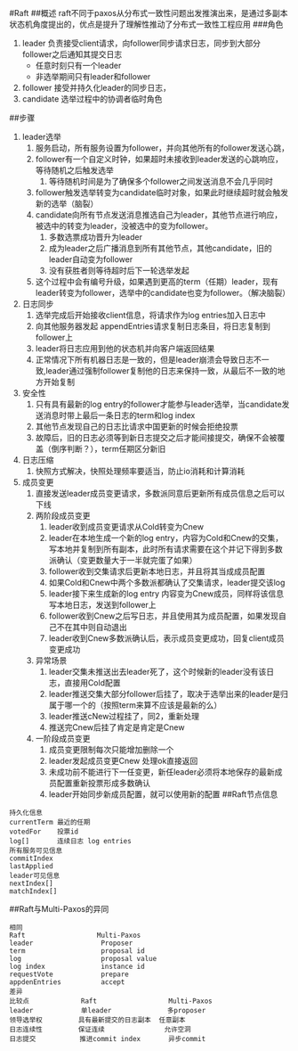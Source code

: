 #Raft
##概述
raft不同于paxos从分布式一致性问题出发推演出来，是通过多副本状态机角度提出的，优点是提升了理解性推动了分布式一致性工程应用
###角色
1. leader 负责接受client请求，向follower同步请求日志，同步到大部分follower之后通知其提交日志
     *  任意时刻只有一个leader
     *  非选举期间只有leader和follower
2. follower 接受并持久化leader的同步日志，
3. candidate 选举过程中的协调者临时角色

##步骤
1. leader选举 
    1. 服务启动，所有服务设置为follower，并向其他所有的follower发送心跳，
    2. follower有一个自定义时钟，如果超时未接收到leader发送的心跳响应，等待随机之后触发选举
        1. 等待随机时间是为了确保多个follower之间发送消息不会几乎同时 
    3. follower触发选举转变为candidate临时对象，如果此时继续超时就会触发新的选举（脑裂）
    4. candidate向所有节点发送消息推选自己为leader，其他节点进行响应，被选中的转变为leader，没被选中的变为follower。
       1. 多数选票成功晋升为leader
       2. 成为leader之后广播消息到所有其他节点，其他candidate，旧的leader自动变为follower
       3. 没有获胜者则等待超时后下一轮选举发起
    5. 这个过程中会有编号升级，如果遇到更高的term（任期）leader，现有leader转变为follower，选举中的candidate也变为follower。（解决脑裂）
2. 日志同步
   1. 选举完成后开始接收client信息，将请求作为log entries加入日志中
   2. 向其他服务器发起 appendEntries请求复制日志条目，将日志复制到follower上
   3. leader将日志应用到他的状态机并向客户端返回结果
   4. 正常情况下所有机器日志是一致的，但是leader崩溃会导致日志不一致,leader通过强制follower复制他的日志来保持一致，从最后不一致的地方开始复制
3. 安全性
   1. 只有具有最新的log entry的follower才能参与leader选举，当candidate发送消息时带上最后一条日志的term和log index
   2. 其他节点发现自己的日志比请求中国更新的时候会拒绝投票
   3. 故障后，旧的日志必须等到新日志提交之后才能间接提交，确保不会被覆盖（倒序判断？），term任期区分新旧
4. 日志压缩
   1. 快照方式解决，快照处理频率要适当，防止io消耗和计算消耗
5. 成员变更
   1. 直接发送leader成员变更请求，多数派同意后更新所有成员信息之后可以下线
   2. 两阶段成员变更
      1. leader收到成员变更请求从Cold转变为Cnew
      2. leader在本地生成一个新的log entry，内容为Cold和Cnew的交集，写本地并复制到所有副本，此时所有请求需要在这个并记下得到多数派确认（变更数量大于一半就完蛋了如果）
      3. follower收到交集请求后更新本地日志，并且将其当成成员配置
      4. 如果Cold和Cnew中两个多数派都确认了交集请求，leader提交该log
      5. leader接下来生成新的log entry 内容变为Cnew成员，同样将该信息写本地日志，发送到follower上
      6. follower收到Cnew之后写日志，并且使用其为成员配置，如果发现自己不在其中则自动退出
      7. leader收到Cnew多数派确认后，表示成员变更成功，回复client成员变更成功
   3. 异常场景
      1. leader交集未推送出去leader死了，这个时候新的leader没有该日志，直接用Cold配置
      2. leader推送交集大部分follower后挂了，取决于选举出来的leader是归属于哪一个的（按照term来算不应该是最新的么）
      3. leader推送cNew过程挂了，同2，重新处理
      4. 推送完Cnew后挂了肯定是肯定是Cnew
   4. 一阶段成员变更
      1. 成员变更限制每次只能增加删除一个
      2. leader发起成员变更Cnew 处理ok直接返回
      3. 未成功前不能进行下一任变更，新任leader必须将本地保存的最新成员配置重新投票形成多数确认
      4. leader开始同步新成员配置，就可以使用新的配置
##Raft节点信息
```
持久化信息
currentTerm 最近的任期
votedFor    投票id
log[]       连续日志 log entries
所有服务可见信息
commitIndex
lastApplied
leader可见信息
nextIndex[]
matchIndex[]
```
##Raft与Multi-Paxos的异同
```
相同
Raft                  Multi-Paxos
leader                 Proposer
term                   proposal id
log                    proposal value
log index              instance id
requestVote            prepare
appdenEntries          accept
差异
比较点             Raft                  Multi-Paxos
leader            单leader              多proposer
领导选举权         具有最新提交的日志副本  任意副本
日志连续性         保证连续               允许空洞
日志提交           推进commit index       异步commit   
```